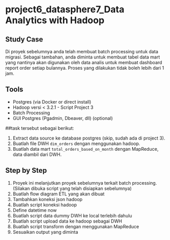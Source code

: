 # project6_datasphere7_Data Analytics with Hadoop
## Study Case

Di proyek sebelumnya anda telah membuat batch processing untuk data migrasi. Sebagai tambahan, anda diminta untuk membuat tabel data mart yang nantinya akan digunakan oleh data analis untuk membuat dashboard report order setiap bulannya. Proses yang dilakukan tidak boleh lebih dari 1 jam.

## Tools  
- Postgres (via Docker or direct install)
- Hadoop versi &lt; 3.2.1 - Script Project 3
- Batch Processing
- GUI Postgres (Pgadmin, Dbeaver, dll) (optional)

##task tersebut sebagai berikut:

1. Extract data source ke database postgres (skip, sudah ada di project 3).
2. Buatlah file DWH `dim_orders` dengan menggunakan hadoop.
3. Buatlah data mart `total_orders_based_on_month` dengan MapReduce, data diambil dari DWH.

## Step by Step

1. Proyek ini melanjutkan proyek sebelumnya terkait batch processing. (Silakan dibuka script yang telah disiapkan sebelumnya)
2. Buatlah flow diagram ETL yang akan dibuat
3. Tambahkan koneksi json hadoop
4. Buatlah script koneksi hadoop
5. Define datetime now
6. Buatlah script data dummy DWH ke local terlebih dahulu
7. Buatlah script upload data ke hadoop sebagai DWH
8. Buatlah script transform dengan menggunakan MapReduce
9. Sesuaikan output yang diminta
